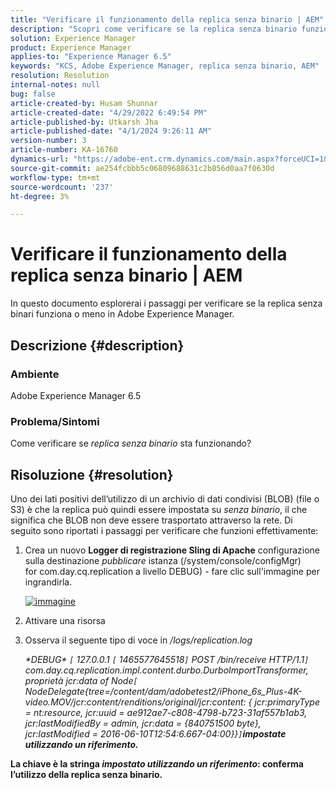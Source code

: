 ```yaml
---
title: "Verificare il funzionamento della replica senza binario | AEM"
description: "Scopri come verificare se la replica senza binario funziona o meno in Adobe Experience Manager."
solution: Experience Manager
product: Experience Manager
applies-to: "Experience Manager 6.5"
keywords: "KCS, Adobe Experience Manager, replica senza binario, AEM"
resolution: Resolution
internal-notes: null
bug: false
article-created-by: Husam Shunnar
article-created-date: "4/29/2022 6:49:54 PM"
article-published-by: Utkarsh Jha
article-published-date: "4/1/2024 9:26:11 AM"
version-number: 3
article-number: KA-16760
dynamics-url: "https://adobe-ent.crm.dynamics.com/main.aspx?forceUCI=1&pagetype=entityrecord&etn=knowledgearticle&id=5df78e22-edc7-ec11-a7b6-0022480a1d64"
source-git-commit: ae254fcbbb5c06809688631c2b856d0aa7f0630d
workflow-type: tm+mt
source-wordcount: '237'
ht-degree: 3%

---
```


# Verificare il funzionamento della replica senza binario | AEM


In questo documento esplorerai i passaggi per verificare se la replica senza binari funziona o meno in Adobe Experience Manager.

## Descrizione {#description}


### <b>Ambiente</b>

Adobe Experience Manager 6.5



### <b>Problema/Sintomi</b>

Come verificare se *replica senza binario* sta funzionando?


## Risoluzione {#resolution}


Uno dei lati positivi dell’utilizzo di un archivio di dati condivisi (BLOB) (file o S3) è che la replica può quindi essere impostata su *senza binario*, il che significa che BLOB non deve essere trasportato attraverso la rete. Di seguito sono riportati i passaggi per verificare che funzioni effettivamente:

1. Crea un nuovo <b>Logger di registrazione Sling di Apache</b> configurazione sulla destinazione *pubblicare* istanza (/system/console/configMgr) for com.day.cq.replication a livello DEBUG) - fare clic sull&#39;immagine per ingrandirla.<br>

   [![immagine](https://64.media.tumblr.com/7399cc8fc96a1bb17456e9aff2af2999/tumblr_inline_p9j3kgHl8K1r414c2_500.png)](https://href.li/?http://jayan.kandathil.ca/CQ-OPS/aem62/LoggingLogger-Replication.png)
2. Attivare una risorsa


3. Osserva il seguente tipo di voce in */logs/replication.log*

   *\*DEBUG\* `[` 127.0.0.1 `[` 1465577645518`]`  POST /bin/receive HTTP/1.1`]`  com.day.cq.replication.impl.content.durbo.DurboImportTransformer, proprietà jcr:data of Node`[` NodeDelegate{tree=/content/dam/adobetest2/iPhone_6s_Plus-4K-video.MOV/jcr:content/renditions/original/jcr:content: { jcr:primaryType = nt:resource, jcr:uuid = ae912ae7-c808-4798-b723-31af557b1ab3, jcr:lastModifiedBy = admin, jcr:data = {840751500 byte}, jcr:lastModified = 2016-06-10T12:54:6.667-04:00}}`]`<b>impostate utilizzando un riferimento.*


La chiave è la stringa *impostato utilizzando un riferimento*: conferma l’utilizzo della replica senza binario.


